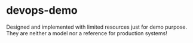 # devops-demo
Designed and implemented with limited resources just for demo purpose. They are neither a model nor a reference for production systems!
